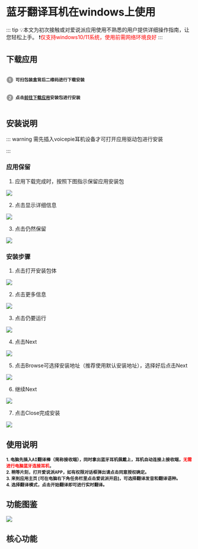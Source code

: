 # 蓝牙翻译耳机在windows上使用

::: tip 💡本文为初次接触或对爱说派应用使用不熟悉的用户提供详细操作指南，让您轻松上手。
❗️<font style="color: red">仅支持windows10/11系统，使用前需网络环境良好</font>
:::

## 下载应用

<p style="display: inline-block; vertical-align: middle; margin-right: 5px;">
  <svg t="1731483445691" class="icon" viewBox="0 0 1024 1024" version="1.1" xmlns="http://www.w3.org/2000/svg" p-id="22931" width="20" height="20">
    <path d="M512.045025 962.874851c-248.349251 0-449.65507-201.846124-449.65507-450.919876 0-248.984724 201.305819-450.830849 449.65507-450.830849 248.261247 0 449.565019 201.846124 449.565019 450.830849C961.610044 761.028727 760.306272 962.874851 512.045025 962.874851L512.045025 962.874851zM572.751642 289.933345l-69.211315 0c-9.766434 27.322275-27.685549 51.116191-53.835116 71.65497-26.054399 20.446681-50.302663 34.288944-72.557526 41.61684l0 77.535911c42.346457-14.023388 79.07701-35.555797 110.197798-64.778352l0 322.720076 85.406159 0L572.751642 289.933345 572.751642 289.933345z" fill="#999999" p-id="22932"></path>
  </svg>
</p><strong><small>可扫包装盒背后二维码进行下载安装</small></strong><br>
<p style="display: inline-block; vertical-align: middle; margin-right: 5px;">
  <svg t="1731484117001" class="icon" viewBox="0 0 1024 1024" version="1.1" xmlns="http://www.w3.org/2000/svg" p-id="24111" width="20" height="20">
    <path d="M511.950881 962.833919c-248.254084 0-449.561949-201.849194-449.561949-450.833919S263.696798 61.166081 511.950881 61.166081c248.353344 0 449.659163 201.848171 449.659163 450.832895S760.305249 962.833919 511.950881 962.833919L511.950881 962.833919zM662.141532 665.532769 492.320798 665.532769c4.433986-7.780197 10.224876-15.652492 17.46579-23.793916 7.143701-8.142447 24.246217-24.608467 51.2922-49.399083 27.053146-24.789593 45.695738-43.788296 56.095599-56.997132 15.566534-19.905352 26.962072-38.904055 34.202986-57.08923 7.147794-18.186198 10.765181-37.366026 10.765181-57.45148 0-35.374672-12.573363-64.87045-37.636179-88.665389-25.15389-23.793916-59.715033-35.646871-103.595426-35.646871-40.077787 0-73.464175 10.222829-100.246145 30.761608-26.689872 20.537755-42.61047 54.374398-47.676859 101.602026l85.408205 8.504698c1.629103-25.060769 7.688099-42.974767 18.0941-53.740972 10.492982-10.766205 24.608467-16.194844 42.340317-16.194844 17.915022 0 31.940456 5.15644 42.070164 15.380292 10.226922 10.313903 15.293311 24.970718 15.293311 44.061518 0 17.281595-5.884011 34.742269-17.640776 52.475142-8.69094 12.846586-32.212656 37.184901-70.665433 73.194022-47.772027 44.512796-79.794347 80.250742-95.994308 107.120716-16.192797 26.962072-25.877367 55.461149-29.127388 85.498256l299.375391 0L662.141532 665.532769 662.141532 665.532769z" fill="#999999" p-id="24112"></path>
  </svg>
</p><strong><small>点击<a href="https://kikago.tech/bridge/download">前往下载应用</a>安装包进行安装</small></strong>

## 安装说明

::: warning 需先插入voicepie耳机设备才可打开应用驱动包进行安装

:::

### 应用保留

1. 应用下载完成时，按照下图指示保留应用安装包

![](https://bu.dusays.com/2024/11/15/6736fab95af2c.webp)

2. 点击显示详细信息

![](https://bu.dusays.com/2024/11/15/6736fab95f949.webp)

3. 点击仍然保留

![](https://bu.dusays.com/2024/11/15/6736fab963dbd.webp)

### 安装步骤

1. 点击打开安装包体

![](https://bu.dusays.com/2024/11/15/6736fcb18082a.webp)

2. 点击更多信息

![](https://bu.dusays.com/2024/11/15/6736fe4bec81f.png)

3. 点击仍要运行

![](https://bu.dusays.com/2024/11/15/6736fcb18640b.webp)

4. 点击Next

![](https://bu.dusays.com/2024/11/15/6736fcb20c256.webp)

5. 点击Browse可选择安装地址（推荐使用默认安装地址），选择好后点击Next

![](https://bu.dusays.com/2024/11/15/6736fcb18b754.webp)

6. 继续Next

![](https://bu.dusays.com/2024/11/15/6736fcb189469.webp)

7. 点击Close完成安装

![](https://bu.dusays.com/2024/11/15/6736fcb27a4c8.webp)

## 使用说明

<strong>
<small>1. 电脑先插入<big><code>AI翻译棒（简称接收端）</code></big>，同时拿出蓝牙耳机佩戴上，耳机自动连接上<big><code>接收端</code></big>，<font style="color: red">无需进行电脑蓝牙连接耳机</font>，<br></small>
<small>2. 稍等片刻，打开<big><code>爱说派APP</code></big>，如有权限对话框弹出请点击同意授权确定。<br></small>
<small>3. 来到应用主页 [可在电脑右下角任务栏里点击爱说派开启]，可选择<big><code>翻译发音和翻译语种</code></big>。<br></small>
<small>4. 选择<big><code>翻译模式</code></big>，点击<big><code>开始翻译</code></big>即可进行实时翻译。</small>
</strong>

## 功能图鉴

![](https://bu.dusays.com/2024/11/15/67371c73016d0.png)

## 核心功能

<DocCard :cards="[
  {
    title: '翻译模式',
    description: '',
    avatar: '/img/情景模式.png',
    path: '/guide/modes'
  },
  {
    title: '翻译设置',
    description: '',
    avatar: '/img/设置.png',
    path: '/guide/settings'
  },
  {
    title: '语种/音色选择',
    description: '',
    avatar: '/img/语种切换.png',
    path: '/guide/language'
  },
    {
    title: '其它功能',
    description: '',
    avatar: '/img/其它.png',
    path: '/guide/other'
  }
]" />

